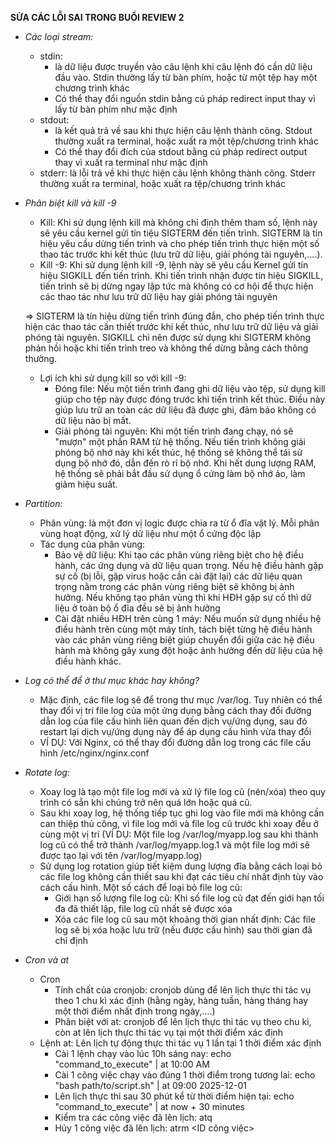 **SỬA CÁC LỖI SAI TRONG BUỔI REVIEW 2**

- *Các loại stream:*
  - stdin:
    - là dữ liệu được truyền vào câu lệnh khi câu lệnh đó cần dữ liệu đầu vào. Stdin thường lấy từ bàn phím, hoặc từ một tệp hay một chương trình khác
    - Có thể thay đổi nguồn stdin bằng cú pháp redirect input thay vì lấy từ bàn phím như mặc định
  - stdout:
    - là kết quả trả về sau khi thực hiện câu lệnh thành công. Stdout thường xuất ra terminal, hoặc xuất ra một tệp/chương trình khác
    - Có thể thay đổi đích của stdout bằng cú pháp redirect output thay vì xuất ra terminal như mặc định
  - stderr: là lỗi trả về khi thực hiện câu lệnh không thành công. Stderr thường xuất ra terminal, hoặc xuất ra tệp/chương trình khác

- *Phân biệt kill và kill -9*
  - Kill: Khi sử dụng lệnh kill mà không chỉ định thêm tham số, lệnh này sẽ yêu cầu kernel gửi tín tiệu SIGTERM đến tiến trình. SIGTERM là tín hiệu yêu cầu dừng tiến trình và cho phép tiến trình thực hiện một số thao tác trước khi kết thúc (lưu trữ dữ liệu, giải phóng tài nguyên,....).
  - Kill -9: Khi sử dụng lệnh kill -9, lệnh này sẽ yêu cầu Kernel gửi tín hiệu SIGKILL đến tiến trình. Khi tiến trình nhận được tín hiệu SIGKILL, tiến trình sẽ bị dừng ngay lập tức mà không có cơ hội để thực hiện các thao tác như lưu trữ dữ liệu hay giải phóng tài nguyên
 
  => SIGTERM là tín hiệu dừng tiến trình đúng đắn, cho phép tiến trình thực hiện các thao tác cần thiết trước khi kết thúc, như lưu trữ dữ liệu và giải phóng tài nguyên. SIGKILL chỉ nên được sử dụng khi SIGTERM không phản hồi hoặc khi tiến trình treo và không thể dừng bằng cách thông thường.
  - Lợi ích khi sử dụng kill so với kill -9:
    - Đóng file: Nếu một tiến trình đang ghi dữ liệu vào tệp, sử dụng kill giúp cho tệp này được đóng trước khi tiến trình kết thúc. Điều này giúp lưu trữ an toàn các dữ liệu đã được ghi, đảm bảo không có dữ liệu nào bị mất.
    - Giải phóng tài nguyên: Khi một tiến trình đang chạy, nó sẽ "mượn" một phần RAM từ hệ thống. Nếu tiến trình không giải phóng bộ nhớ này khi kết thúc, hệ thống sẽ không thể tái sử dụng bộ nhớ đó, dẫn đến rò rỉ bộ nhớ. Khi hết dung lượng RAM, hệ thống sẽ phải bắt đầu sử dụng ổ cứng làm bộ nhớ ảo, làm giảm hiệu suất.
- *Partition:*
  - Phân vùng: là một đơn vị logic được chia ra từ ổ đĩa vật lý. Mỗi phân vùng hoạt động, xử lý dữ liệu như một ổ cứng độc lập
  - Tác dụng của phân vùng:
    - Bảo vệ dữ liệu: Khi tạo các phân vùng riêng biệt cho hệ điều hành, các ứng dụng và dữ liệu quan trọng. Nếu hệ điều hành gặp sự cố (bị lỗi, gặp virus hoặc cần cài đặt lại) các dữ liệu quan trọng nằm trong các phân vùng riêng biệt sẽ không bị ảnh hưởng. Nếu không tạo phân vùng thì khi HĐH gặp sự cố thì dữ liệu ở toàn bộ ổ đĩa đều sẽ bị ảnh hưởng
    - Cài đặt nhiều HĐH trên cùng 1 máy: Nếu muốn sử dụng nhiều hệ điều hành trên cùng một máy tính, tách biệt từng hệ điều hành vào các phân vùng riêng biệt giúp chuyển đổi giữa các hệ điều hành mà không gây xung đột hoặc ảnh hưởng đến dữ liệu của hệ điều hành khác.
- *Log có thể để ở thư mục khác hay không?*
  - Mặc định, các file log sẽ để trong thư mục /var/log. Tuy nhiên có thể thay đổi vị trí file log của một ứng dụng bằng cách thay đổi đường dẫn log của file cấu hình liên quan đến dịch vụ/ứng dụng, sau đó restart lại dịch vụ/ứng dụng này để áp dụng cấu hình vừa thay đổi
  - VÍ DỤ: Với Nginx, có thể thay đổi đường dẫn log trong các file cấu hình /etc/nginx/nginx.conf
- *Rotate log:*
  - Xoay log là tạo một file log mới và xử lý file log cũ (nén/xóa) theo quy trình có sẵn khi chúng trở nên quá lớn hoặc quá cũ.
  - Sau khi xoay log, hệ thống tiếp tục ghi log vào file mới mà không cần can thiệp thủ công, vì file log mới và file log cũ trước khi xoay đều ở cùng một vị trí (VÍ DỤ: Một file log /var/log/myapp.log sau khi thành log cũ có thể trở thành /var/log/myapp.log.1 và một file log mới sẽ được tạo lại với tên /var/log/myapp.log)
  - Sử dụng log rotation giúp tiết kiệm dung lượng đĩa bằng cách loại bỏ các file log không cần thiết sau khi đạt các tiêu chí nhất định tùy vào cách cấu hình. Một số cách để loại bỏ file log cũ:
    - Giới hạn số lượng file log cũ: Khi số file log cũ đạt đến giới hạn tối đa đã thiết lập, file log cũ nhất sẽ được xóa
    - Xóa các file log cũ sau một khoảng thời gian nhất định: Các file log sẽ bị xóa hoặc lưu trữ (nếu được cấu hình) sau thời gian đã chỉ định
- *Cron và at*
  - Cron
    - Tính chất của cronjob: cronjob dùng để lên lịch thực thi tác vụ theo 1 chu kì xác định (hằng ngày, hàng tuần, hàng tháng hay một thời điểm nhất định trong ngày,....)
    - Phân biệt với at: cronjob để lên lịch thực thi tác vụ theo chu kì, còn at lên lịch thực thi tác vụ tại một thời điểm xác định
  - Lệnh at: Lên lịch tự động thực thi tác vụ 1 lần tại 1 thời điểm xác định
    - Cài 1 lệnh chạy vào lúc 10h sáng nay: echo "command_to_execute" | at 10:00 AM
    - Cài 1 công việc chạy vào đúng 1 thời điểm trong tương lai: echo "bash path/to/script.sh" | at 09:00 2025-12-01 
    - Lên lịch thực thi sau 30 phút kể từ thời điểm hiện tại: echo "command_to_execute" | at now + 30 minutes
    - Kiểm tra các công việc đã lên lịch: atq
    - Hủy 1 công việc đã lên lịch: atrm <ID công việc>
